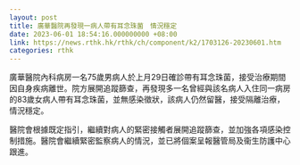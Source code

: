 ```yaml
---
layout: post
title: 廣華醫院再發現一病人帶有耳念珠菌　情況穩定
date: 2023-06-01 18:54:16.000000000 +08:00
link: https://news.rthk.hk/rthk/ch/component/k2/1703126-20230601.htm
categories: rthk
---
```


廣華醫院內科病房一名75歲男病人於上月29日確診帶有耳念珠菌，接受治療期間因自身疾病離世。院方展開追蹤篩查，再發現多一名曾經與該名病人入住同一病房的83歲女病人帶有耳念珠菌，並無感染徵狀，該病人仍然留醫，接受隔離治療，情況穩定。

醫院會根據既定指引，繼續對病人的緊密接觸者展開追蹤篩查，並加強各項感染控制措施。​醫院會繼續緊密監察病人的情況，並已將個案呈報醫管局及衞生防護中心跟進。
